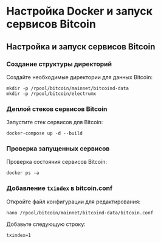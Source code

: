 # Настройка Docker и запуск сервисов Bitcoin

## Настройка и запуск сервисов Bitcoin

### Создание структуры директорий
Создайте необходимые директории для данных Bitcoin:
``` 
mkdir -p /rpool/bitcoin/mainnet/bitcoind-data
mkdir -p /rpool/bitcoin/electrumx
``` 

### Деплой стеков сервисов Bitcoin
Запустите стек сервисов для Bitcoin:
``` 
docker-compose up -d --build
``` 

### Проверка запущенных сервисов

Проверка состояния сервисов Bitcoin:
``` 
docker ps -a
``` 

### Добавление `txindex` в bitcoin.conf
Откройте файл конфигурации для редактирования:
``` 
nano /rpool/bitcoin/mainnet/bitcoind-data/bitcoin.conf
``` 

Добавьте следующую строку:
``` 
txindex=1
``` 
